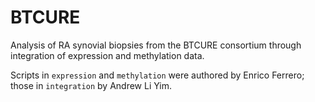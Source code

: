 # BTCURE
Analysis of RA synovial biopsies from the BTCURE consortium through integration of expression and methylation data.

Scripts in `expression` and `methylation` were authored by Enrico Ferrero; those in `integration` by Andrew Li Yim.
